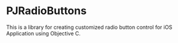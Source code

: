 # PJRadioButtons
This is a library for creating customized radio button control for iOS Application using Objective C.
